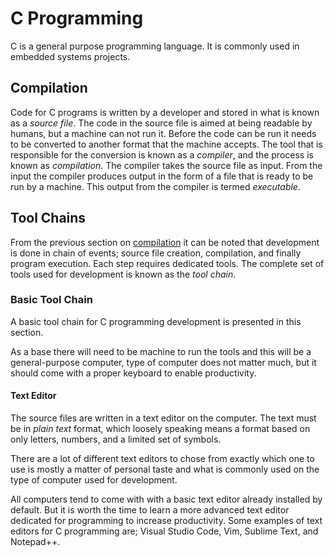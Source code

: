 # C Programming

C is a general purpose programming language. It is commonly used in embedded systems projects.

## Compilation

Code for C programs is written by a developer and stored in what is known as a *source file*. The code in the source file is aimed at being readable by humans, but a machine can not run it. Before the code can be run it needs to be converted to another format that the machine accepts. The tool that is responsible for the conversion is known as a *compiler*, and the process is known as *compilation*. The compiler takes the source file as input. From the input the compiler produces output in the form of a file that is ready to be run by a machine. This output from the compiler is termed *executable*.

## Tool Chains

From the previous section on [compilation](#compilation) it can be noted that development is done in chain of events; source file creation, compilation, and finally program execution. Each step requires dedicated tools. The complete set of tools used for development is known as the *tool chain*.

### Basic Tool Chain

A basic tool chain for C programming development is presented in this section.

As a base there will need to be machine to run the tools and this will be a general-purpose computer, type of computer does not matter much, but it should come with a proper keyboard to enable productivity.

#### Text Editor

The source files are written in a text editor on the computer. The text must be in *plain text* format, which loosely speaking means a format based on only letters, numbers, and a limited set of symbols.

There are a lot of different text editors to chose from exactly which one to use is mostly a matter of personal taste and what is commonly used on the type of computer used for development.

All computers tend to come with with a basic text editor already installed by default. But it is worth the time to learn a more advanced text editor dedicated for programming to increase productivity. Some examples of text editors for C programming are; Visual Studio Code, Vim, Sublime Text, and Notepad++.
